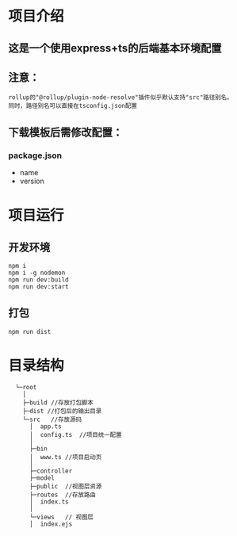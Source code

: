 # 项目介绍
## 这是一个使用express+ts的后端基本环境配置
## 注意：
````
rollup的"@rollup/plugin-node-resolve"插件似乎默认支持"src"路径别名。
同时，路径别名可以直接在tsconfig.json配置
````
## 下载模板后需修改配置：
### package.json
+ name
+ version
# 项目运行
## 开发环境
````shell
npm i
npm i -g nodemon
npm run dev:build
npm run dev:start
````
## 打包
````shell
npm run dist
````
#
# 目录结构
````
  └─root
    │
    ├─build //存放打包脚本
    ├─dist //打包后的输出目录
    └─src	//存放源码
      │  app.ts
      │  config.ts	//项目统一配置
      │
      ├─bin
      │  www.ts	//项目启动页
      │
      ├─controller
      ├─model
      ├─public	//视图层资源
      ├─routes	//存放路由
      │  index.ts
      │
      └─views	// 视图层
      │  index.ejs
````